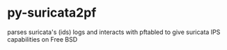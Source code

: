 # py-suricata2pf
parses suricata's (ids) logs and interacts with pftabled to give suricata IPS capabilities on Free BSD
